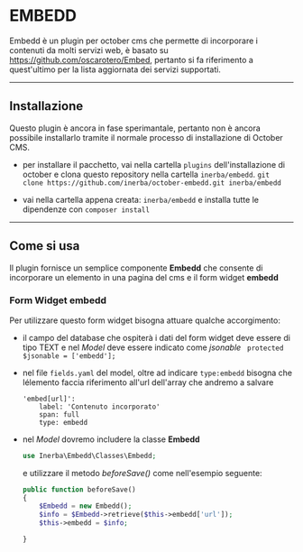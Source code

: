 EMBEDD
===================


Embedd è un plugin per october cms che permette di incorporare i contenuti da molti servizi web, è basato su https://github.com/oscarotero/Embed, pertanto si fa riferimento a quest'ultimo per la lista aggiornata dei servizi supportati.

--------------------


Installazione
-------------

Questo plugin è ancora in fase sperimantale, pertanto non è ancora possibile installarlo tramite il normale processo di installazione di October CMS.

 - per installare il pacchetto, vai nella cartella `plugins` dell'installazione di october e clona questo repository nella cartella `inerba/embedd`.
	 `git clone https://github.com/inerba/october-embedd.git inerba/embedd`

 - vai nella cartella appena creata: `inerba/embedd` e installa tutte le dipendenze con `composer install`

----------


Come si usa
-------------------

Il plugin fornisce un semplice componente **Embedd** che consente di incorporare un elemento in una pagina del cms e il form widget **embedd**

### Form Widget embedd
Per utilizzare questo form widget bisogna attuare qualche accorgimento:

 - il campo del database che ospiterà i dati del form widget deve essere di tipo TEXT e nel *Model* deve essere indicato come *jsonable* ` protected $jsonable = ['embedd'];`
 
 - nel file `fields.yaml` del model, oltre ad indicare `type:embedd` bisogna che lélemento faccia riferimento all'url dell'array che andremo a salvare 
	``` 	 
	'embed[url]':
	    label: 'Contenuto incorporato'
	    span: full
	    type: embedd
	```
 - nel *Model* dovremo includere la classe **Embedd**

	```php 
	use Inerba\Embedd\Classes\Embedd;
	```
	e utilizzare il metodo *beforeSave()* come nell'esempio seguente:
	
	```php 
	public function beforeSave()
    {
        $Embedd = new Embedd();
	    $info = $Embedd->retrieve($this->embedd['url']);
        $this->embedd = $info;

    }
	```
